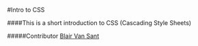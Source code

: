 #Intro to CSS

####This is a short introduction to CSS (Cascading Style Sheets)

#####Contributor [Blair Van Sant](https://github.com/blairvansant)